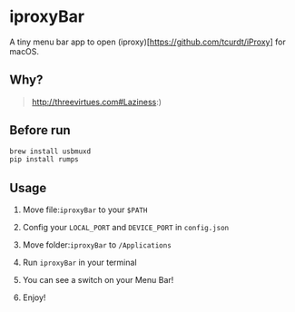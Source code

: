# iproxyBar

A tiny menu bar app to open (iproxy)[https://github.com/tcurdt/iProxy] for macOS.


## Why?

> http://threevirtues.com#Laziness:)

## Before run

```bash
brew install usbmuxd
pip install rumps
```

## Usage

1. Move file:`iproxyBar` to your `$PATH`

2. Config your `LOCAL_PORT` and `DEVICE_PORT` in `config.json`

3. Move folder:`iproxyBar` to `/Applications`

4. Run `iproxyBar` in your terminal

5. You can see a switch on your Menu Bar!

6. Enjoy!


